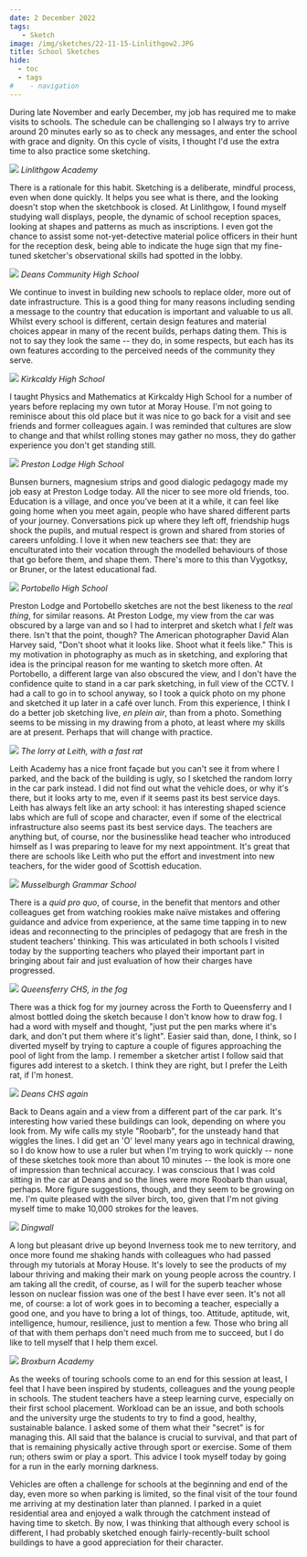 ```yaml
---
date: 2 December 2022
tags:
   - Sketch
image: /img/sketches/22-11-15-Linlithgow2.JPG
title: School Sketches
hide:
  - toc
  - tags
#    - navigation
---
```


During late November and early December, my job has required me to make visits to schools. The schedule can be challenging so I always try to arrive around 20 minutes early so as to check any messages, and enter the school with grace and dignity. On this cycle of visits, I thought I'd use the extra time to also practice some sketching.

![](/img/sketches/22-11-15-Linlithgow.JPG)
*Linlithgow Academy*

There is a rationale for this habit. Sketching is a deliberate, mindful process, even when done quickly. It helps you see what is there, and the looking doesn't stop when the sketchbook is closed. At Linlithgow, I found myself studying wall displays, people, the dynamic of school reception spaces, looking at shapes and patterns as much as inscriptions. I even got the chance to assist some not-yet-detective material police officers in their hunt for the reception desk, being able to indicate the huge sign that my fine-tuned sketcher's observational skills had spotted in the lobby.

![](/img/sketches/22-11-08-DeansCHS.JPG)
*Deans Community High School*

We continue to invest in building new schools to replace older, more out of date infrastructure. This is a good thing for many reasons including sending a message to the country that education is important and valuable to us all. Whilst every school is different, certain design features and material choices appear in many of the recent builds, perhaps dating them. This is not to say they look the same -- they do, in some respects, but each has its own features according to the perceived needs of the community they serve.

![](/img/sketches/22-11-16-KirkcaldyHS.jpeg)
*Kirkcaldy High School*

I taught Physics and Mathematics at Kirkcaldy High School for a number of years before replacing my own tutor at Moray House. I'm not going to reminisce about this old place but it was nice to go back for a visit and see friends and former colleagues again. I was reminded that cultures are slow to change and that whilst rolling stones may gather no moss, they do gather experience you don't get standing still.

![](/img/sketches/22-11-23-PrestonLodge.jpeg)
*Preston Lodge High School*

Bunsen burners, magnesium strips and good dialogic pedagogy made my job easy at Preston Lodge today. All the nicer to see more old friends, too. Education is a village, and once you've been at it a while, it can feel like going home when you meet again, people who have shared different parts of your journey. Conversations pick up where they left off, friendship hugs shock the pupils, and mutual respect is grown and shared from stories of careers unfolding. I love it when new teachers see that: they are enculturated into their vocation through the modelled behaviours of those that go before them, and shape them. There's more to this than Vygotksy, or Bruner, or the latest educational fad.

![](/img/sketches/22-11-25-PortobelloHS.jpg)
*Portobello High School*

Preston Lodge and Portobello sketches are not the best likeness to the *real thing*, for similar reasons. At Preston Lodge, my view from the car was obscured by a large van and so I had to interpret and sketch what I *felt* was there. Isn't that the point, though? The American photographer David Alan Harvey said, "Don't shoot what it looks like. Shoot what it feels like." This is my motivation in photography as much as in sketching, and exploring that idea is the principal reason for me wanting to sketch more often. At Portobello, a different large van also obscured the view, and I don't have the confidence quite to stand in a car park sketching, in full view of the CCTV. I had a call to go in to school anyway, so I took a quick photo on my phone and sketched it up later in a café over lunch. From this experience, I think I do a better job sketching live, *en plein air*, than from a photo. Something seems to be missing in my drawing from a photo, at least where my skills are at present. Perhaps that will change with practice.

![](/img/sketches/22-11-28-LeithAc.jpeg)
*The lorry at Leith, with a fast rat*

Leith Academy has a nice front façade but you can't see it from where I parked, and the back of the building is ugly, so I sketched the random lorry in the car park instead. I did not find out what the vehicle does, or why it's there, but it looks arty to me, even if it seems past its best service days. Leith has always felt like an arty school: it has interesting shaped science labs which are full of scope and character, even if some of the electrical infrastructure also seems past its best service days. The teachers are anything but, of course, nor the businesslike head teacher who introduced himself as I was preparing to leave for my next appointment. It's great that there are schools like Leith who put the effort and investment into new teachers, for the wider good of Scottish education. 

![](/img/sketches/22-11-28-MusselburghGS.jpeg)
*Musselburgh Grammar School*

There is a *quid pro quo*, of course, in the benefit that mentors and other colleagues get from watching rookies make naïve mistakes and offering guidance and advice from experience, at the same time tapping in to new ideas and reconnecting to the principles of pedagogy that are fresh in the student teachers' thinking. This was articulated in both schools I visited today by the supporting teachers who played their important part in bringing about fair and just evaluation of how their charges have progressed.

![](/img/sketches/22-11-29-QueensferryHS.jpg)
*Queensferry CHS, in the fog*

There was a thick fog for my journey across the Forth to Queensferry and I almost bottled doing the sketch because I don't know how to draw fog. I had a word with myself and thought, "just put the pen marks where it's dark, and don't put them where it's light". Easier said than, done, I think, so I diverted myself by trying to capture a couple of figures approaching the pool of light from the lamp. I remember a sketcher artist I follow said that figures add interest to a sketch. I think they are right, but I prefer the Leith rat, if I'm honest.

![](/img/sketches/22-11-29-DeansCHS.jpg)
*Deans CHS again*

Back to Deans again and a view from a different part of the car park. It's interesting how varied these buildings can look, depending on where you look from. My wife calls my style "Roobarb", for the unsteady hand that wiggles the lines. I did get an 'O' level many years ago in technical drawing, so I do know how to use a ruler but when I'm trying to work quickly -- none of these sketches took more than about 10 minutes -- the look is more one of impression than technical accuracy. I was conscious that I was cold sitting in the car at Deans and so the lines were more Roobarb than usual, perhaps. More figure suggestions, though, and they seem to be growing on me. I'm quite pleased with the silver birch, too, given that I'm not giving myself time to make 10,000 strokes for the leaves.

![](/img/sketches/22-11-30-DingwallAc.jpg)
*Dingwall*

A long but pleasant drive up beyond Inverness took me to new territory, and once more found me shaking hands with colleagues who had passed through my tutorials at Moray House. It's lovely to see the products of my labour thriving and making their mark on young people across the country. I am taking all the credit, of course, as I will for the superb teacher whose lesson on nuclear fission was one of the best I have ever seen. It's not all me, of course: a lot of work goes in to becoming a teacher, especially a good one, and you have to bring a lot of things, too. Attitude, aptitude, wit, intelligence, humour, resilience, just to mention a few. Those who bring all of that with them perhaps don't need much from me to succeed, but I do like to tell myself that I help them excel.

![](/img/sketches/22-12-01-BroxburnAc.jpg)
*Broxburn Academy*

As the weeks of touring schools come to an end for this session at least, I feel that I have been inspired by students, colleagues and the young people in schools. The student teachers have a steep learning curve, especially on their first school placement. Workload can be an issue, and both schools and the university urge the students to try to find a good, healthy, sustainable balance. I asked some of them what their "secret" is for managing this. All said that the balance is crucial to survival, and that part of that is remaining physically active through sport or exercise. Some of them run; others swim or play a sport. This advice I took myself today by going for a run in the early morning darkness. 

Vehicles are often a challenge for schools at the beginning and end of the day, even more so when parking is limited, so the final visit of the tour found me arriving at my destination later than planned. I parked in a quiet residential area and enjoyed a walk through the catchment instead of having time to sketch. By now, I was thinking that although every school is different, I had probably sketched enough fairly-recently-built school buildings to have a good appreciation for their character. 
